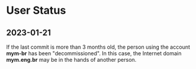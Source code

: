 
User Status
===========

2023-01-21
----------

If the last commit is more than 3 months old, the person using the account
**mym-br** has been "decommissioned".
In this case, the Internet domain **mym.eng.br** may be in the hands of another
person.
